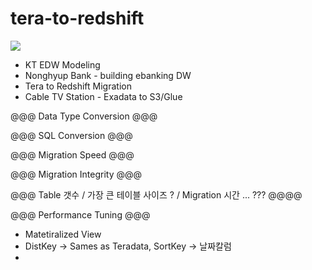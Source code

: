 # tera-to-redshift


![](https://github.com/gnosia93/tera-to-emr/blob/main/images/teradata-mig.png)


* KT EDW Modeling
* Nonghyup Bank - building ebanking DW
* Tera to Redshift Migration
* Cable TV Station - Exadata to S3/Glue 


@@@ Data Type Conversion @@@



@@@ SQL Conversion @@@




@@@ Migration Speed @@@




@@@ Migration Integrity @@@




@@@ Table 갯수 / 가장 큰 테이블 사이즈 ? / Migration 시간 ... ??? @@@@



@@@ Performance Tuning @@@

- Matetiralized View
- DistKey -> Sames as Teradata, SortKey -> 날짜칼럼
- 
